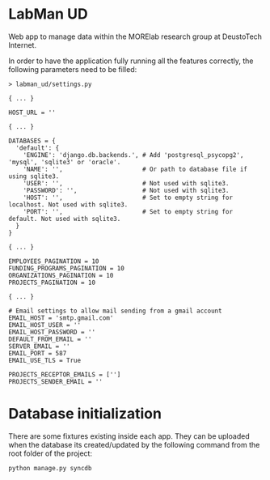 LabMan UD
================

Web app to manage data within the MORElab research group at DeustoTech Internet.

In order to have the application fully running all the features correctly, the following parameters need to be filled:

    > labman_ud/settings.py
    
    { ... }
    
    HOST_URL = ''
    
    { ... }
    
    DATABASES = {
      'default': {
        'ENGINE': 'django.db.backends.', # Add 'postgresql_psycopg2', 'mysql', 'sqlite3' or 'oracle'.
        'NAME': '',                      # Or path to database file if using sqlite3.
        'USER': '',                      # Not used with sqlite3.
        'PASSWORD': '',                  # Not used with sqlite3.
        'HOST': '',                      # Set to empty string for localhost. Not used with sqlite3.
        'PORT': '',                      # Set to empty string for default. Not used with sqlite3.
      }
    }
    
    { ... }
    
    EMPLOYEES_PAGINATION = 10
    FUNDING_PROGRAMS_PAGINATION = 10
    ORGANIZATIONS_PAGINATION = 10
    PROJECTS_PAGINATION = 10
    
    { ... }
    
    # Email settings to allow mail sending from a gmail account
    EMAIL_HOST = 'smtp.gmail.com'
    EMAIL_HOST_USER = ''
    EMAIL_HOST_PASSWORD = ''
    DEFAULT_FROM_EMAIL = ''
    SERVER_EMAIL = ''
    EMAIL_PORT = 587
    EMAIL_USE_TLS = True
    
    PROJECTS_RECEPTOR_EMAILS = ['']
    PROJECTS_SENDER_EMAIL = ''
    
# Database initialization
    
There are some fixtures existing inside each app. They can be uploaded when the database its created/updated by the following command from the root folder of the project:

    python manage.py syncdb
